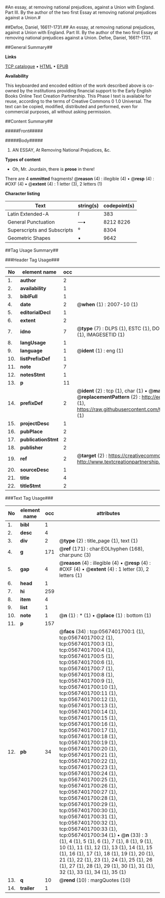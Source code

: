 #An essay, at removing national prejudices, against a Union with England. Part III. By the author of the two first Essay at removing national prejudices against a Union.#

##Defoe, Daniel, 1661?-1731.##
An essay, at removing national prejudices, against a Union with England. Part III. By the author of the two first
Essay at removing national prejudices against a Union.
Defoe, Daniel, 1661?-1731.

##General Summary##

**Links**

[TCP catalogue](http://www.ota.ox.ac.uk/tcp/)  • 
[HTML](http://tei.it.ox.ac.uk/tcp/Texts-HTML/free/004/004844737.html)  • 
[EPUB](http://tei.it.ox.ac.uk/tcp/Texts-EPUB/free/004/004844737.epub)

**Availability**

This keyboarded and encoded edition of the
	       work described above is co-owned by the institutions
	       providing financial support to the Early English Books
	       Online Text Creation Partnership. This Phase I text is
	       available for reuse, according to the terms of Creative
	       Commons 0 1.0 Universal. The text can be copied,
	       modified, distributed and performed, even for
	       commercial purposes, all without asking permission.


##Content Summary##

#####Front#####

#####Body#####

1. AN
ESSAY,
At Removing National Prejudices, &c.

**Types of content**

  * Oh, Mr. Jourdain, there is **prose** in there!

There are 4 **ommitted** fragments! 
 @__reason__ (4) : illegible (4)  •  @__resp__ (4) : #OXF (4)  •  @__extent__ (4) : 1 letter (3), 2 letters (1)

**Character listing**


|Text|string(s)|codepoint(s)|
|---|---|---|
|Latin Extended-A|ſ|383|
|General Punctuation|—•|8212 8226|
|Superscripts             and Subscripts|⁰|8304|
|Geometric Shapes|▪|9642|

##Tag Usage Summary##

###Header Tag Usage###

|No|element name|occ|attributes|
|---|---|---|---|
|1.|__author__|2||
|2.|__availability__|1||
|3.|__biblFull__|1||
|4.|__date__|2| @__when__ (1) : 2007-10 (1)|
|5.|__editorialDecl__|1||
|6.|__extent__|2||
|7.|__idno__|7| @__type__ (7) : DLPS (1), ESTC (1), DOCNO (1), TCP (1), GALEDOCNO (1), CONTENTSET (1), IMAGESETID (1)|
|8.|__langUsage__|1||
|9.|__language__|1| @__ident__ (1) : eng (1)|
|10.|__listPrefixDef__|1||
|11.|__note__|7||
|12.|__notesStmt__|1||
|13.|__p__|11||
|14.|__prefixDef__|2| @__ident__ (2) : tcp (1), char (1)  •  @__matchPattern__ (2) : ([0-9\-]+):([0-9IVX]+) (1), (.+) (1)  •  @__replacementPattern__ (2) : http://eebo.chadwyck.com/downloadtiff?vid=$1&page=$2 (1), https://raw.githubusercontent.com/textcreationpartnership/Texts/master/tcpchars.xml#$1 (1)|
|15.|__projectDesc__|1||
|16.|__pubPlace__|2||
|17.|__publicationStmt__|2||
|18.|__publisher__|2||
|19.|__ref__|2| @__target__ (2) : https://creativecommons.org/publicdomain/zero/1.0/ (1), http://www.textcreationpartnership.org/docs/. (1)|
|20.|__sourceDesc__|1||
|21.|__title__|4||
|22.|__titleStmt__|2||


###Text Tag Usage###

|No|element name|occ|attributes|
|---|---|---|---|
|1.|__bibl__|1||
|2.|__desc__|4||
|3.|__div__|2| @__type__ (2) : title_page (1), text (1)|
|4.|__g__|171| @__ref__ (171) : char:EOLhyphen (168), char:punc (3)|
|5.|__gap__|4| @__reason__ (4) : illegible (4)  •  @__resp__ (4) : #OXF (4)  •  @__extent__ (4) : 1 letter (3), 2 letters (1)|
|6.|__head__|1||
|7.|__hi__|259||
|8.|__item__|4||
|9.|__list__|1||
|10.|__note__|1| @__n__ (1) : * (1)  •  @__place__ (1) : bottom (1)|
|11.|__p__|157||
|12.|__pb__|34| @__facs__ (34) : tcp:0567401700:1 (1), tcp:0567401700:2 (1), tcp:0567401700:3 (1), tcp:0567401700:4 (1), tcp:0567401700:5 (1), tcp:0567401700:6 (1), tcp:0567401700:7 (1), tcp:0567401700:8 (1), tcp:0567401700:9 (1), tcp:0567401700:10 (1), tcp:0567401700:11 (1), tcp:0567401700:12 (1), tcp:0567401700:13 (1), tcp:0567401700:14 (1), tcp:0567401700:15 (1), tcp:0567401700:16 (1), tcp:0567401700:17 (1), tcp:0567401700:18 (1), tcp:0567401700:19 (1), tcp:0567401700:20 (1), tcp:0567401700:21 (1), tcp:0567401700:22 (1), tcp:0567401700:23 (1), tcp:0567401700:24 (1), tcp:0567401700:25 (1), tcp:0567401700:26 (1), tcp:0567401700:27 (1), tcp:0567401700:28 (1), tcp:0567401700:29 (1), tcp:0567401700:30 (1), tcp:0567401700:31 (1), tcp:0567401700:32 (1), tcp:0567401700:33 (1), tcp:0567401700:34 (1)  •  @__n__ (33) : 3 (1), 4 (1), 5 (1), 6 (1), 7 (1), 8 (1), 9 (1), 10 (1), 11 (1), 12 (1), 13 (1), 14 (1), 15 (1), 16 (1), 17 (1), 18 (1), 19 (1), 20 (1), 21 (1), 22 (1), 23 (1), 24 (1), 25 (1), 26 (1), 27 (1), 28 (1), 29 (1), 30 (1), 31 (1), 32 (1), 33 (1), 34 (1), 35 (1)|
|13.|__q__|10| @__rend__ (10) : margQuotes (10)|
|14.|__trailer__|1||
